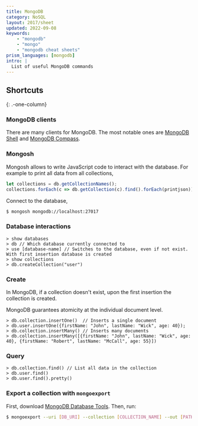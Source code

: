 ```yaml
---
title: MongoDB
category: NoSQL
layout: 2017/sheet
updated: 2022-09-08
keywords:
    - "mongodb"
    - "mongo"
    - "mongodb cheat sheets"
prism_languages: [mongodb]
intro: |
  List of useful MongoDB commands
---
```


Shortcuts
---------
{: .-one-column}

### MongoDB clients

There are many clients for MongoDB. The most notable ones are [MongoDB Shell](https://www.mongodb.com/try/download/shell) and [MongoDB Compass](https://www.mongodb.com/products/compass).


### Mongosh

Mongosh allows to write JavaScript code to interact with the database. For example to print all data from all collections,

```javascript
let collections = db.getCollectionNames();
collections.forEach(c => db.getCollection(c).find().forEach(printjson));
```

Connect to the database,

```bash
$ mongosh mongodb://localhost:27017
```

### Database interactions

```mongodb
> show databases
> db // Which database currently connected to
> use [database-name] // Switches to the database, even if not exist. With first insertion database is created
> show collections
> db.createCollection("user")
```

### Create

In MongoDB, if a collection doesn't exist, upon the first insertion the collection is created.

MongoDB guarantees atomicity at the individual document level.

```mongodb
> db.collection.insertOne()  // Inserts a single document
> db.user.insertOne({firstName: "John", lastName: "Wick", age: 40});
> db.collection.insertMany() // Inserts many documents
> db.collection.insertMany([{firstName: "John", lastName: "Wick", age: 40}, {firstName: "Robert", lastName: "McCall", age: 55}])
```

### Query

```mongodb
> db.collection.find() // List all data in the collection
> db.user.find()
> db.user.find().pretty()
```

### Export a collection with `mongoexport`

First, download [MongoDB Database Tools](https://www.mongodb.com/try/download/database-tools). Then, run:

```bash
$ mongoexport --uri [DB_URI] --collection [COLLECTION_NAME] --out [PATH_FILE_NAME]
```

